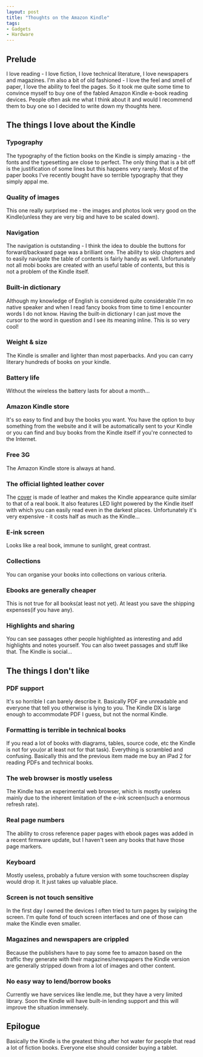 ```yaml
---
layout: post
title: "Thoughts on the Amazon Kindle"
tags:
- Gadgets
- Hardware
---
```


## Prelude

I love reading - I love fiction, I love technical literature, I love
newspapers and magazines. I'm also a bit of old fashioned - I love the
feel and smell of paper, I love the ability to feel the pages. So it
took me quite some time to convince myself to buy one of the fabled
Amazon Kindle e-book reading devices. People often ask me what I think
about it and would I recommend them to buy one so I decided to write
down my thoughts here.

## The things I love about the Kindle

### Typography

The typography of the fiction books on the Kindle is simply amazing -
the fonts and the typesetting are close to perfect. The only thing
that is a bit off is the justification of some lines but this happens
very rarely. Most of the paper books I've recently bought have so
terrible typography that they simply appal me.

### Quality of images

This one really surprised me - the images and photos look very good on
the Kindle(unless they are very big and have to be scaled down).

### Navigation

The navigation is outstanding - I think the idea to double the buttons
for forward/backward page was a brilliant one. The ability to skip
chapters and to easily navigate the table of contents is fairly handy
as well. Unfortunately not all mobi books are created with an useful
table of contents, but this is not a problem of the Kindle itself.

### Built-in dictionary

Although my knowledge of English is considered quite considerable I'm
no native speaker and when I read fancy books from time to time I
encounter words I do not know. Having the built-in dictionary I can
just move the cursor to the word in question and I see its meaning
inline. This is so very cool!

### Weight & size

The Kindle is smaller and lighter than most paperbacks. And you can
carry literary hundreds of books on your kindle.

### Battery life

Without the wireless the battery lasts for about a month...

### Amazon Kindle store

It's so easy to find and buy the books you want. You have the option
to buy something from the website and it will be automatically sent to
your Kindle or you can find and buy books from the Kindle itself if
you're connected to the Internet.

### Free 3G

The Amazon Kindle store is always at hand.

### The official lighted leather cover

The
[cover](http://www.amazon.co.uk/Kindle-Lighted-Leather-Display-Generation/dp/B003DZ165W/ref=sr_1_1?ie=UTF8&qid=1303826907&sr=8-1)
is made of leather and makes the Kindle appearance quite similar to
that of a real book. It also features LED light powered by the Kindle
itself with which you can easily read even in the darkest
places. Unfortunately it's very expensive - it costs half as much as
the Kindle...

### E-ink screen

Looks like a real book, immune to sunlight, great contrast.

### Collections

You can organise your books into collections on various criteria.

### Ebooks are generally cheaper

This is not true for all books(at least not yet). At least you save
the shipping expenses(if you have any).

### Highlights and sharing

You can see passages other people highlighted as interesting and add
highlights and notes yourself. You can also tweet passages and stuff
like that. The Kindle is social...

## The things I don't like

### PDF support

It's so horrible I can barely describe it. Basically PDF are
unreadable and everyone that tell you otherwise is lying to you. The
Kindle DX is large enough to accommodate PDF I guess, but not the
normal Kindle.

### Formatting is terrible in technical books

If you read a lot of books with diagrams, tables, source code, etc the
Kindle is not for you(or at least not for that task). Everything is
scrambled and confusing. Basically this and the previous item made me
buy an iPad 2 for reading PDFs and technical books.

### The web browser is mostly useless

The Kindle has an experimental web browser, which is mostly useless
mainly due to the inherent limitation of the e-ink screen(such a
enormous refresh rate).

### Real page numbers

The ability to cross reference paper pages with ebook pages was added
in a recent firmware update, but I haven't seen any books that have
those page markers.

### Keyboard

Mostly useless, probably a future version with some touchscreen
display would drop it. It just takes up valuable place.

### Screen is not touch sensitive

In the first day I owned the devices I often tried to turn pages by
swiping the screen. I'm quite fond of touch screen interfaces and one
of those can make the Kindle even smaller.

### Magazines and newspapers are crippled

Because the publishers have to pay some fee to amazon based on the
traffic they generate with their magazines/newspapers the Kindle
version are generally stripped down from a lot of images and other
content.

### No easy way to lend/borrow books

Currently we have services like lendle.me, but they have a very
limited library. Soon the Kindle will have built-in lending support
and this will improve the situation immensely.

## Epilogue

Basically the Kindle is the greatest thing after hot water for people
that read a lot of fiction books. Everyone else should consider buying
a tablet.
